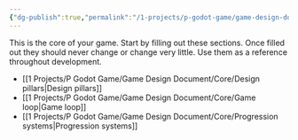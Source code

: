 ```yaml
---
{"dg-publish":true,"permalink":"/1-projects/p-godot-game/game-design-document/core/core/","pinned":true,"created":"2024-04-14T18:04:56.281+02:00","updated":"2024-04-14T19:04:51.842+02:00"}
---
```



This is the core of your game. Start by filling out these sections. Once filled out they should never change or change very little. Use them as a reference throughout development.


- [[1 Projects/P Godot Game/Game Design Document/Core/Design pillars\|Design pillars]]
- [[1 Projects/P Godot Game/Game Design Document/Core/Game loop\|Game loop]]
- [[1 Projects/P Godot Game/Game Design Document/Core/Progression systems\|Progression systems]]


